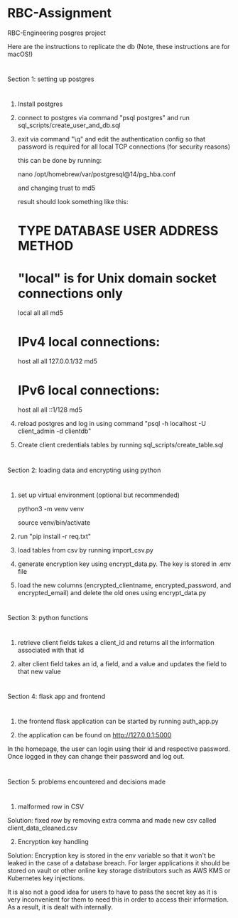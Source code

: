 # RBC-Assignment

RBC-Engineering posgres project

Here are the instructions to replicate the db (Note, these instructions are for macOS!)

# ##################################
Section 1: setting up postgres
# ##################################

1. Install postgres

2. connect to postgres via command "psql postgres" and run sql_scripts/create_user_and_db.sql

3. exit via command "\q" and edit the authentication config so that password is required for all local TCP connections (for security reasons)

   this can be done by running:

   nano /opt/homebrew/var/postgresql@14/pg_hba.conf

   and changing trust to md5

   result should look something like this:

    # TYPE  DATABASE        USER            ADDRESS                 METHOD

    # "local" is for Unix domain socket connections only
    local   all             all                                     md5   
    # IPv4 local connections:
    host    all             all             127.0.0.1/32            md5
    # IPv6 local connections:
    host    all             all             ::1/128                 md5

4. reload postgres and log in using command "psql -h localhost -U client_admin -d clientdb"

5. Create client credentials tables by running sql_scripts/create_table.sql  

# ##################################
Section 2: loading data and encrypting using python
# ##################################

1. set up virtual environment (optional but recommended)

    python3 -m venv venv
    
    source venv/bin/activate

2. run "pip install -r req.txt"

3. load tables from csv by running import_csv.py

4. generate encryption key using encrypt_data.py. The key is stored in .env file

5. load the new columns (encrypted_clientname, encrypted_password, and encrypted_email) and delete the old ones using encrypt_data.py

# ##################################
Section 3: python functions
# ##################################

1. retrieve client fields takes a client_id and returns all the information associated with that id

2. alter client field takes an id, a field, and a value and updates the field to that new value

# ##################################
Section 4: flask app and frontend
# ##################################

1. the frontend flask application can be started by running auth_app.py

2. the application can be found on http://127.0.0.1:5000

In the homepage, the user can login using their id and respective password. Once logged in they can change their password and log out.

# ##################################
Section 5: problems encountered and decisions made
# ##################################

1. malformed row in CSV

Solution: fixed row by removing extra comma and made new csv called client_data_cleaned.csv

2. Encryption key handling

Solution: Encryption key is stored in the env variable so that it won't be leaked in the case of a database breach. For larger applications it should be stored on vault or other online key storage distributors such as AWS KMS or Kubernetes key injections.

It is also not a good idea for users to have to pass the secret key as it is very inconvenient for them to need this in order to access their information. As a result, it is dealt with internally.


